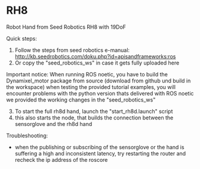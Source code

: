 # RH8
Robot Hand from Seed Robotics RH8 with 19DoF

Quick steps:

1. Follow the steps from seed robotics e-manual: http://kb.seedrobotics.com/doku.php?id=apisandframeworks:ros
2. Or copy the "seed_robotics_ws" in case it gets fully uploaded here

Important notice:
When running ROS noetic, you have to build the Dynamixel_motor package from source (download from github und build in the workspace)
when testing the provided tutorial examples, you will encounter problems with the python version thats delivered with ROS noetic
we provided the working changes in the "seed_robotics_ws"

3. To start the full rh8d hand, launch the "start_rh8d.launch" script 
4. this also starts the node, that builds the connection between the sensorglove and the rh8d hand

Troubleshooting:
- when the publishing or subscribing of the sensorglove or the hand is suffering a high and inconsistent latency, try restarting the router and recheck the ip address of the roscore
